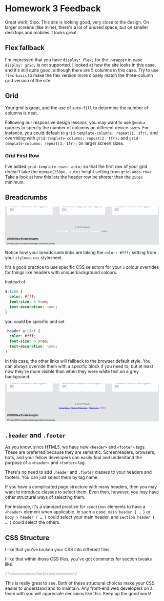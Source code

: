 # Homework 3 Feedback

Great work, Sipo. This site is looking good, very close to the design. On larger screens (like mine), there's a lot of unused space,
but on smaller desktops and mobiles it looks great.

## Flex fallback

I'm impressed that you have `display: flex;` for the `.wrapper` in case `display: grid;` is not supported.
I looked at how the site looks in this case, and it's still quite good, although there are 5 columns in this case.
Try to use `flex-basis` to make the flex version more closely match the three-column grid version of the site.

## Grid

Your grid is great, and the use of `auto-fill` to determine the number of columns is neat.

Following our responsive design lessons, you may want to use `@media` queries to specify the number of columns
on different device sizes. For instance, you could default to `grid-template-columns: repeat(1, 1fr);` and overriding
with `grid-template-columns: repeat(2, 1fr);` and `grid-template-columns: repeat(3, 1fr);` on larger screen sizes.

### Grid First Row

I've added `grid-template-rows: auto;` so that the first row of your grid doesn't take the `minmax(250px, auto)` height setting from `grid-auto-rows`.
Take a look at how this lets the header row be shorter than the `250px` minimum.

## Breadcrumbs

![Breadcrumb links](./feedback-breadcrumbs.png)

Notice how your breadcrumb links are taking the `color: #fff;` setting from your `styleee.css` stylesheet.

It's a good practice to use specific CSS selectors for your `a` colour overrides for things like headers with unique background colours.

Instead of

```css
a:link {
  color: #fff;
  font-size: 0.9rem;
  text-decoration: none;
}
```

you could be specific and set

```css
.header a:link {
  color: #fff;
  font-size: 0.9rem;
  text-decoration: none;
}
```

In this case, the other links will fallback to the browser default style. You can always override them with a specific block if you need to, but at least now they're more visible than when they were white text on a grey background.

![Breadcrumb links](./feedback-breadcrumbs-changed.png)

## `.header` and `.footer`

As you know, since HTML5, we have new `<header>` and `<footer>` tags.
These are preferred because they are semantic.
Screenreaders, browsers, bots, and your fellow developers can easily find and understand the purpose of a `<header>` and `<footer>` tag.

There's no need to add `.header` and `.footer` classes to your headers and footers.
You can just select them by tag name.

If you have a complicated page structure with many headers,
then you may want to introduce classes to select them.
Even then, however, you may have other structural ways of selecting them.

For instance, it's a standard practice for `<section>` elements to have a `<header>` element when applicable.
In such a case, `main header { … }` or `body > header { … }` could select your main header,
and `section header { … }` could select the others.

## CSS Structure

I like that you've broken your CSS into different files.

I like that within those CSS files, you've got comments for section breaks like

```css
/*============footer===========*/
```

This is really great to see.
Both of these structural choices make your CSS easier to understand and to maintain.
Any front-end web developers on a team with you will appreciate decisions like this.
Keep up the good work!
